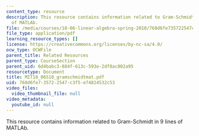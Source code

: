 ```yaml
---
content_type: resource
description: This resource contains information related to Gram-Schmidt in 9 lines
  of MATLAb.
file: /media/courses/18-06-linear-algebra-spring-2010/768d6fe735722547c3f5e74824532c53_MIT18_06S10_gramschmidtmat.pdf
file_type: application/pdf
learning_resource_types: []
license: https://creativecommons.org/licenses/by-nc-sa/4.0/
ocw_type: OCWFile
parent_title: Related Resources
parent_type: CourseSection
parent_uid: 6d4babc3-884f-613c-593e-2df8ac802a95
resourcetype: Document
title: MIT18_06S10_gramschmidtmat.pdf
uid: 768d6fe7-3572-2547-c3f5-e74824532c53
video_files:
  video_thumbnail_file: null
video_metadata:
  youtube_id: null
---
```

This resource contains information related to Gram-Schmidt in 9 lines of MATLAb.
